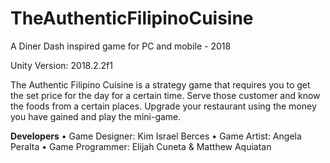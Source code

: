 # TheAuthenticFilipinoCuisine
A Diner Dash inspired game for PC and mobile - 2018

Unity Version: 2018.2.2f1

The Authentic Filipino Cuisine is a strategy game that requires you to get the set price for the day for a certain time. Serve those customer and know the foods from a certain places. Upgrade your restaurant using the money you have gained and play the mini-game.

**Developers**
• Game Designer: Kim Israel Berces
• Game Artist: Angela Peralta
• Game Programmer: Elijah Cuneta & Matthew Aquiatan
